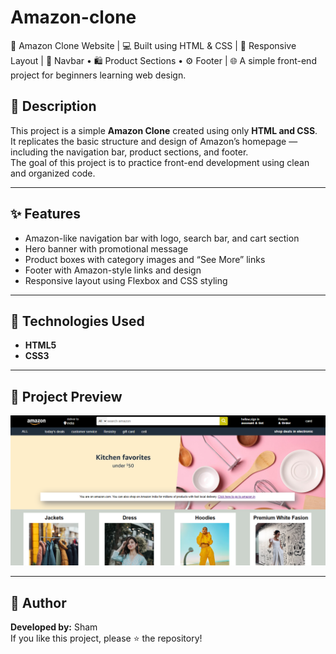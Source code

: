 # Amazon-clone
🛒 Amazon Clone Website | 💻 Built using HTML &amp; CSS | 🎨 Responsive Layout | 🧭 Navbar • 🛍️ Product Sections • ⚙️ Footer | 🌐 A simple front-end project for beginners learning web design.

## 📖 Description
This project is a simple **Amazon Clone** created using only **HTML and CSS**.  
It replicates the basic structure and design of Amazon’s homepage — including the navigation bar, product sections, and footer.  
The goal of this project is to practice front-end development using clean and organized code.

---

## ✨ Features
- Amazon-like navigation bar with logo, search bar, and cart section  
- Hero banner with promotional message  
- Product boxes with category images and “See More” links  
- Footer with Amazon-style links and design  
- Responsive layout using Flexbox and CSS styling  

---

## 🧰 Technologies Used
- **HTML5**  
- **CSS3**  

---


## 📸 Project Preview
![Amazon Clone Screenshot](amazon/screenshot.png)

---

## 💬 Author
**Developed by:** Sham  
If you like this project, please ⭐ the repository!
